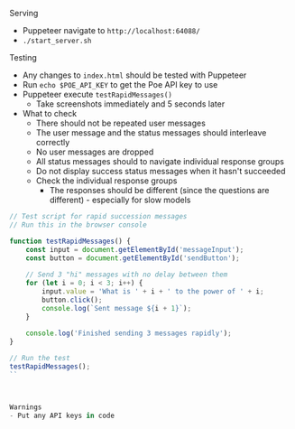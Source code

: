 Serving
- Puppeteer navigate to `http://localhost:64088/`
- `./start_server.sh`


Testing
- Any changes to `index.html` should be tested with Puppeteer
- Run `echo $POE_API_KEY` to get the Poe API key to use
- Puppeteer execute `testRapidMessages()`
    - Take screenshots immediately and 5 seconds later
- What to check
    - There should not be repeated user messages
    - The user message and the status messages should interleave correctly
    - No user messages are dropped
    - All status messages should to navigate individual response groups
    - Do not display success status messages when it hasn't succeeded
    - Check the individual response groups
        - The responses should be different (since the questions are different) - especially for slow models

```js
// Test script for rapid succession messages
// Run this in the browser console

function testRapidMessages() {
    const input = document.getElementById('messageInput');
    const button = document.getElementById('sendButton');
    
    // Send 3 "hi" messages with no delay between them
    for (let i = 0; i < 3; i++) {
        input.value = 'What is ' + i + ' to the power of ' + i;
        button.click();
        console.log(`Sent message ${i + 1}`);
    }
    
    console.log('Finished sending 3 messages rapidly');
}

// Run the test
testRapidMessages();
``



Warnings
- Put any API keys in code

